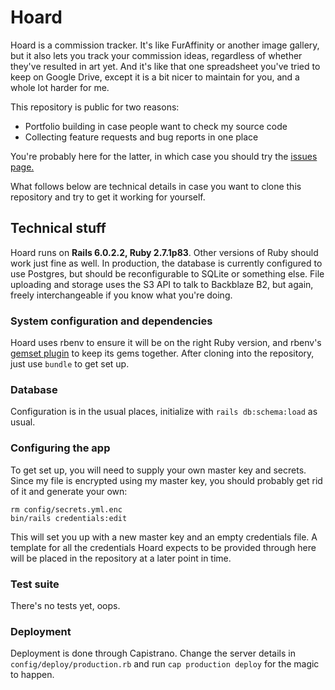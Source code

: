 # Hoard

Hoard is a commission tracker. It's like FurAffinity or another image gallery,
but it also lets you track your commission ideas, regardless of whether they've
resulted in art yet. And it's like that one spreadsheet you've tried to keep
on Google Drive, except it is a bit nicer to maintain for you, and a whole lot
harder for me.

This repository is public for two reasons:
* Portfolio building in case people want to check my source code
* Collecting feature requests and bug reports in one place

You're probably here for the latter, in which case you should try the
[issues page.](https://github.com/cschuijt/hoard/issues)

What follows below are technical details in case you want to clone this
repository and try to get it working for yourself.

## Technical stuff

Hoard runs on **Rails 6.0.2.2, Ruby 2.7.1p83**. Other versions of Ruby should
work just fine as well. In production, the database is currently configured to
use Postgres, but should be reconfigurable to SQLite or something else. File
uploading and storage uses the S3 API to talk to Backblaze B2, but again, freely
interchangeable if you know what you're doing.

### System configuration and dependencies

Hoard uses rbenv to ensure it will be on the right Ruby version, and rbenv's
[gemset plugin](https://github.com/jf/rbenv-gemset) to keep its gems together.
After cloning into the repository, just use `bundle` to get set up.

### Database

Configuration is in the usual places, initialize with `rails db:schema:load` as usual.

### Configuring the app

To get set up, you will need to supply your own master key and secrets. Since my file
is encrypted using my master key, you should probably get rid of it and generate your own:

```
rm config/secrets.yml.enc
bin/rails credentials:edit
```

This will set you up with a new master key and an empty credentials file. A template for
all the credentials Hoard expects to be provided through here will be placed in the
repository at a later point in time.

### Test suite

There's no tests yet, oops.

### Deployment

Deployment is done through Capistrano. Change the server details in
`config/deploy/production.rb` and run `cap production deploy` for the magic to happen.
